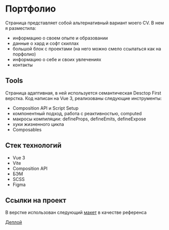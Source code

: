 # Портфолио

Страница представляет собой альтернативный вариант моего CV. В нем я разместила:

- информацию о своем опыте и образовании
- данные о хард и софт скиллах
- большой блок с проектами (на него можно смело ссылаться как на порфолио)
- информацию о себе и своих увлечениях
- контакты

## Tools

Страница адаптивная, в ней используется семантическая Desctop First верстка. Код написан на Vue 3, реализованы следующие инструменты:

- Сomposition API и Script Setup
- компонентный подход, работа с реактивностью, computed
- макросы компиляции: defineProps, defineEmits, defineExpose
- хуки жизненного цикла
- Composables

## Стек технологий

- Vue 3
- Vite
- Composition API
- БЭМ
- SCSS
- Figma

## Ссылки на проект

В верстке использован следующий [макет](https://www.figma.com/design/OrtjNW9auxUNJPtxg08sik/Robin.-W?node-id=9-141&t=D8Acugdt6OZ3iOLg-1) в качестве референса

[Деплой]()
